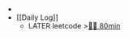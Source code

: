 -
- [[Daily Log]]
	- LATER leetcode >[🍅🍅 80min](#agenda-pomo://?t=f-1687011166605-2400%2Cf-1687065528912-2400)